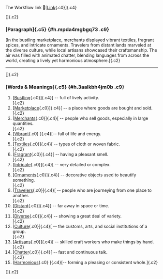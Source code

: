 The Workflow link
👏[[Link](https://www.google.com/url?q=http://www.google.com&sa=D&source=editors&ust=1758180695632767&usg=AOvVaw1cY07kfylsuS5v4PB4HTKg){.c0}]{.c4}

[]{.c2}

### [Paragraph]{.c5} {#h.mpda4mgbgq73 .c9}

[In the bustling marketplace, merchants displayed vibrant textiles,
fragrant spices, and intricate ornaments. Travelers from distant lands
marveled at the diverse culture, while local artisans showcased their
craftsmanship. The air was filled with animated chatter, blending
languages from across the world, creating a lively yet harmonious
atmosphere.]{.c2}

------------------------------------------------------------------------

[]{.c2}

### [Words & Meanings]{.c5} {#h.3aalkbh4jm0b .c9}

1.  [[Bustling](https://www.google.com/url?q=http://www.google.com&sa=D&source=editors&ust=1758180695633934&usg=AOvVaw2LY1Kz20_vcx7MNb4yJ1tp){.c0}]{.c4}[ --
    full of lively activity.\
    ]{.c2}
2.  [[Marketplace](https://www.google.com/url?q=http://www.google.com&sa=D&source=editors&ust=1758180695634168&usg=AOvVaw1MYQQIVxpNT4Ymt0dLXyjA){.c0}]{.c4}[ --
    a place where goods are bought and sold.\
    ]{.c2}
3.  [[Merchants](https://www.google.com/url?q=http://www.google.com&sa=D&source=editors&ust=1758180695634378&usg=AOvVaw2ELsG4LWmtDMbdF9P8uDnI){.c0}]{.c4}[ --
    people who sell goods, especially in large quantities.\
    ]{.c2}
4.  [[Vibrant](https://www.google.com/url?q=http://www.google.com&sa=D&source=editors&ust=1758180695634622&usg=AOvVaw0vcDnVwZRECUYmHF_uhJd8){.c0}
    ]{.c4}[-- full of life and energy.\
    ]{.c2}
5.  [[Textiles](https://www.google.com/url?q=http://www.google.com&sa=D&source=editors&ust=1758180695634812&usg=AOvVaw29E4dxUJhI-vYabbzTo3Mu){.c0}]{.c4}[ --
    types of cloth or woven fabric.\
    ]{.c2}
6.  [[Fragrant](https://www.google.com/url?q=http://www.google.com&sa=D&source=editors&ust=1758180695635065&usg=AOvVaw1DC5VKmM9NJ_It4sUN7ZY-){.c0}]{.c4}[ --
    having a pleasant smell.\
    ]{.c2}
7.  [[Intricate](https://www.google.com/url?q=http://www.google.com&sa=D&source=editors&ust=1758180695635402&usg=AOvVaw2n1kYQlyBwuv1A-sKs_jWU){.c0}]{.c4}[ --
    very detailed or complex.\
    ]{.c2}
8.  [[Ornaments](https://www.google.com/url?q=http://www.google.com&sa=D&source=editors&ust=1758180695635770&usg=AOvVaw3bdA2pTqtDd-m9HhhiCPor){.c0}]{.c4}[ --
    decorative objects used to beautify something.\
    ]{.c2}
9.  [[Travelers](https://www.google.com/url?q=http://www.google.com&sa=D&source=editors&ust=1758180695636002&usg=AOvVaw1khkHx3BocWwF51adtNHbu){.c0}]{.c4}[ --
    people who are journeying from one place to another.\
    ]{.c2}
10. [[Distant](https://www.google.com/url?q=http://www.google.com&sa=D&source=editors&ust=1758180695636258&usg=AOvVaw2HT2NfUXf_u3FEZd_8R5kf){.c0}]{.c4}[ --
    far away in space or time.\
    ]{.c2}
11. [[Diverse](https://www.google.com/url?q=http://www.google.com&sa=D&source=editors&ust=1758180695636474&usg=AOvVaw0RwH3nyqE1TiBrVqKehd2F){.c0}]{.c4}[ --
    showing a great deal of variety.\
    ]{.c2}
12. [[Culture](https://www.google.com/url?q=http://www.google.com&sa=D&source=editors&ust=1758180695636705&usg=AOvVaw2pUD8DsP1Sl3bsLWd30Mc_){.c0}]{.c4}[ --
    the customs, arts, and social institutions of a group.\
    ]{.c2}
13. [[Artisans](https://www.google.com/url?q=http://www.google.com&sa=D&source=editors&ust=1758180695636954&usg=AOvVaw1nIvlNJtmGXMNFmGHWxygm){.c0}]{.c4}[ --
    skilled craft workers who make things by hand.\
    ]{.c2}
14. [[Chatter](https://www.google.com/url?q=http://www.google.com&sa=D&source=editors&ust=1758180695637162&usg=AOvVaw1h7IDoGLmcILCfLvsQ_bH0){.c0}]{.c4}[ --
    fast and continuous talk.\
    ]{.c2}
15. [[Harmonious](https://www.google.com/url?q=http://www.google.com&sa=D&source=editors&ust=1758180695637343&usg=AOvVaw2mwDTwgy4Ji_waqN95yKf5){.c0}
    ]{.c4}[-- forming a pleasing or consistent whole.]{.c2}

[]{.c2}
